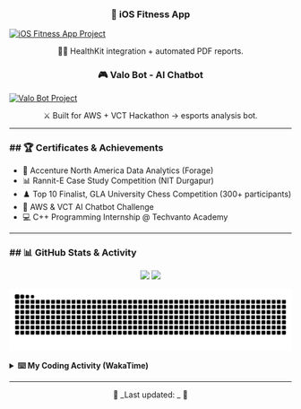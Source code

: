 <p align="center">
<tr>
<td width="50%" valign="top">
<h3 align="center">📱 iOS Fitness App</h3>
<a href="https://github.com/vikassaini77/ios-fitness-app" target="_blank">
<img src="https://via.placeholder.com/400x250/1f2228/FFFFFF?text=iOS+Fitness+App" alt="iOS Fitness App Project" />
</a>
<p align="center">🏃‍♂️ HealthKit integration + automated PDF reports.</p>
</td>
<td width="50%" valign="top">
<h3 align="center">🎮 Valo Bot - AI Chatbot</h3>
<a href="https://github.com/vikassaini77/valobot" target="_blank">
<img src="https://via.placeholder.com/400x250/1f2228/FFFFFF?text=Valo+Bot+Project" alt="Valo Bot Project" />
</a>
<p align="center">⚔️ Built for AWS + VCT Hackathon → esports analysis bot.</p>
</td>
</tr>
</table>

---

### ## 🏆 Certificates & Achievements
- 🏅 Accenture North America Data Analytics (Forage)
- 📊 Rannit-E Case Study Competition (NIT Durgapur)
- ♟️ Top 10 Finalist, GLA University Chess Competition (300+ participants)
- 🤖 AWS & VCT AI Chatbot Challenge
- 💻 C++ Programming Internship @ Techvanto Academy

---

### ## 📊 GitHub Stats & Activity

<p align="center">
<img src="https://github-readme-stats.vercel.app/api?username=vikassaini77&show_icons=true&theme=tokyonight&rank_icon=github" height="160"/>
<img src="https://github-readme-stats.vercel.app/api/top-langs/?username=vikassaini77&layout=compact&theme=tokyonight" height="160"/>
</p>

<p align="center">
  <img src="https://raw.githubusercontent.com/vikassaini77/vikassaini77/output/snake.svg" alt="snake animation"/>
</p>

<details>
<summary><b>⌨️ My Coding Activity (WakaTime)</b></summary>
<br/>
</details>

---

<p align="center">🌟 _Last updated: _ 🌟</p>
